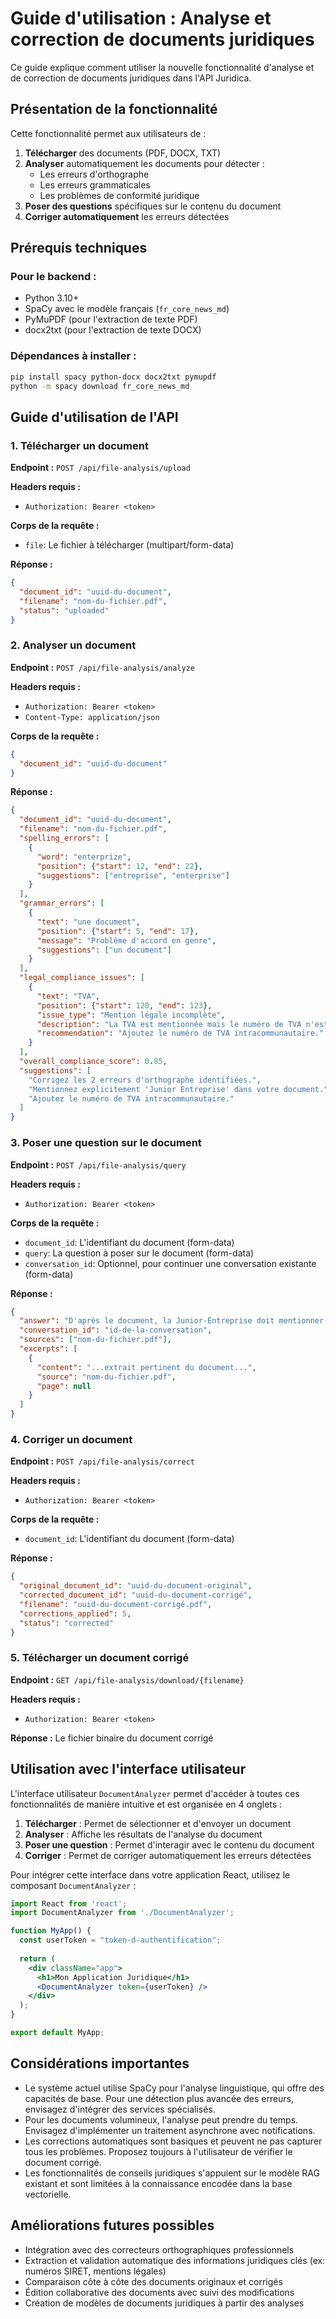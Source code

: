 # Guide d'utilisation : Analyse et correction de documents juridiques

Ce guide explique comment utiliser la nouvelle fonctionnalité d'analyse et de correction de documents juridiques dans l'API Juridica.

## Présentation de la fonctionnalité

Cette fonctionnalité permet aux utilisateurs de :

1. **Télécharger** des documents (PDF, DOCX, TXT)
2. **Analyser** automatiquement les documents pour détecter :
   - Les erreurs d'orthographe
   - Les erreurs grammaticales
   - Les problèmes de conformité juridique
3. **Poser des questions** spécifiques sur le contenu du document
4. **Corriger automatiquement** les erreurs détectées

## Prérequis techniques

### Pour le backend :
- Python 3.10+
- SpaCy avec le modèle français (`fr_core_news_md`)
- PyMuPDF (pour l'extraction de texte PDF)
- docx2txt (pour l'extraction de texte DOCX)

### Dépendances à installer :
```bash
pip install spacy python-docx docx2txt pymupdf
python -m spacy download fr_core_news_md
```

## Guide d'utilisation de l'API

### 1. Télécharger un document

**Endpoint :** `POST /api/file-analysis/upload`

**Headers requis :**
- `Authorization: Bearer <token>`

**Corps de la requête :**
- `file`: Le fichier à télécharger (multipart/form-data)

**Réponse :**
```json
{
  "document_id": "uuid-du-document",
  "filename": "nom-du-fichier.pdf",
  "status": "uploaded"
}
```

### 2. Analyser un document

**Endpoint :** `POST /api/file-analysis/analyze`

**Headers requis :**
- `Authorization: Bearer <token>`
- `Content-Type: application/json`

**Corps de la requête :**
```json
{
  "document_id": "uuid-du-document"
}
```

**Réponse :**
```json
{
  "document_id": "uuid-du-document",
  "filename": "nom-du-fichier.pdf",
  "spelling_errors": [
    {
      "word": "enterprize",
      "position": {"start": 12, "end": 22},
      "suggestions": ["entreprise", "enterprise"]
    }
  ],
  "grammar_errors": [
    {
      "text": "une document",
      "position": {"start": 5, "end": 17},
      "message": "Problème d'accord en genre",
      "suggestions": ["un document"]
    }
  ],
  "legal_compliance_issues": [
    {
      "text": "TVA",
      "position": {"start": 120, "end": 123},
      "issue_type": "Mention légale incomplète",
      "description": "La TVA est mentionnée mais le numéro de TVA n'est pas précisé.",
      "recommendation": "Ajoutez le numéro de TVA intracommunautaire."
    }
  ],
  "overall_compliance_score": 0.85,
  "suggestions": [
    "Corrigez les 2 erreurs d'orthographe identifiées.",
    "Mentionnez explicitement 'Junior Entreprise' dans votre document.",
    "Ajoutez le numéro de TVA intracommunautaire."
  ]
}
```

### 3. Poser une question sur le document

**Endpoint :** `POST /api/file-analysis/query`

**Headers requis :**
- `Authorization: Bearer <token>`

**Corps de la requête :**
- `document_id`: L'identifiant du document (form-data)
- `query`: La question à poser sur le document (form-data)
- `conversation_id`: Optionnel, pour continuer une conversation existante (form-data)

**Réponse :**
```json
{
  "answer": "D'après le document, la Junior-Entreprise doit mentionner son numéro de TVA intracommunautaire lorsqu'elle fait référence à la TVA dans ses communications officielles.",
  "conversation_id": "id-de-la-conversation",
  "sources": ["nom-du-fichier.pdf"],
  "excerpts": [
    {
      "content": "...extrait pertinent du document...",
      "source": "nom-du-fichier.pdf",
      "page": null
    }
  ]
}
```

### 4. Corriger un document

**Endpoint :** `POST /api/file-analysis/correct`

**Headers requis :**
- `Authorization: Bearer <token>`

**Corps de la requête :**
- `document_id`: L'identifiant du document (form-data)

**Réponse :**
```json
{
  "original_document_id": "uuid-du-document-original",
  "corrected_document_id": "uuid-du-document-corrigé",
  "filename": "uuid-du-document-corrigé.pdf",
  "corrections_applied": 5,
  "status": "corrected"
}
```

### 5. Télécharger un document corrigé

**Endpoint :** `GET /api/file-analysis/download/{filename}`

**Headers requis :**
- `Authorization: Bearer <token>`

**Réponse :** Le fichier binaire du document corrigé

## Utilisation avec l'interface utilisateur

L'interface utilisateur `DocumentAnalyzer` permet d'accéder à toutes ces fonctionnalités de manière intuitive et est organisée en 4 onglets :

1. **Télécharger** : Permet de sélectionner et d'envoyer un document
2. **Analyser** : Affiche les résultats de l'analyse du document
3. **Poser une question** : Permet d'interagir avec le contenu du document
4. **Corriger** : Permet de corriger automatiquement les erreurs détectées

Pour intégrer cette interface dans votre application React, utilisez le composant `DocumentAnalyzer` :

```jsx
import React from 'react';
import DocumentAnalyzer from './DocumentAnalyzer';

function MyApp() {
  const userToken = "token-d-authentification";
  
  return (
    <div className="app">
      <h1>Mon Application Juridique</h1>
      <DocumentAnalyzer token={userToken} />
    </div>
  );
}

export default MyApp;
```

## Considérations importantes

- Le système actuel utilise SpaCy pour l'analyse linguistique, qui offre des capacités de base. Pour une détection plus avancée des erreurs, envisagez d'intégrer des services spécialisés.
- Pour les documents volumineux, l'analyse peut prendre du temps. Envisagez d'implémenter un traitement asynchrone avec notifications.
- Les corrections automatiques sont basiques et peuvent ne pas capturer tous les problèmes. Proposez toujours à l'utilisateur de vérifier le document corrigé.
- Les fonctionnalités de conseils juridiques s'appuient sur le modèle RAG existant et sont limitées à la connaissance encodée dans la base vectorielle.

## Améliorations futures possibles

- Intégration avec des correcteurs orthographiques professionnels
- Extraction et validation automatique des informations juridiques clés (ex: numéros SIRET, mentions légales)
- Comparaison côte à côte des documents originaux et corrigés
- Édition collaborative des documents avec suivi des modifications
- Création de modèles de documents juridiques à partir des analyses
